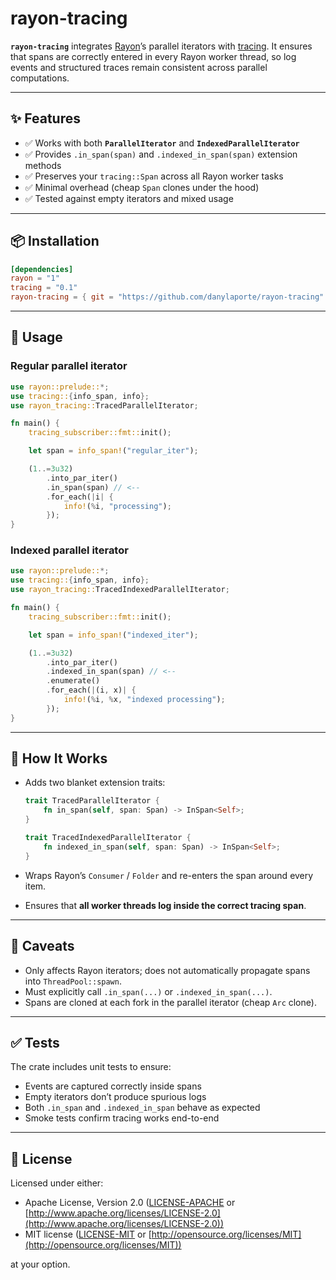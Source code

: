 # rayon-tracing

**`rayon-tracing`** integrates [Rayon](https://github.com/rayon-rs/rayon)’s parallel iterators with [tracing](https://github.com/tokio-rs/tracing).
It ensures that spans are correctly entered in every Rayon worker thread, so log events and structured traces remain consistent across parallel computations.

---

## ✨ Features

* ✅ Works with both **`ParallelIterator`** and **`IndexedParallelIterator`**
* ✅ Provides `.in_span(span)` and `.indexed_in_span(span)` extension methods
* ✅ Preserves your `tracing::Span` across all Rayon worker tasks
* ✅ Minimal overhead (cheap `Span` clones under the hood)
* ✅ Tested against empty iterators and mixed usage

---

## 📦 Installation

```toml
[dependencies]
rayon = "1"
tracing = "0.1"
rayon-tracing = { git = "https://github.com/danylaporte/rayon-tracing" }
```

---

## 🚀 Usage

### Regular parallel iterator

```rust
use rayon::prelude::*;
use tracing::{info_span, info};
use rayon_tracing::TracedParallelIterator;

fn main() {
    tracing_subscriber::fmt::init();

    let span = info_span!("regular_iter");

    (1..=3u32)
        .into_par_iter()
        .in_span(span) // <--
        .for_each(|i| {
            info!(%i, "processing");
        });
}
```

### Indexed parallel iterator

```rust
use rayon::prelude::*;
use tracing::{info_span, info};
use rayon_tracing::TracedIndexedParallelIterator;

fn main() {
    tracing_subscriber::fmt::init();

    let span = info_span!("indexed_iter");

    (1..=3u32)
        .into_par_iter()
        .indexed_in_span(span) // <--
        .enumerate()
        .for_each(|(i, x)| {
            info!(%i, %x, "indexed processing");
        });
}
```

---

## 🔧 How It Works

* Adds two blanket extension traits:

  ```rust
  trait TracedParallelIterator {
      fn in_span(self, span: Span) -> InSpan<Self>;
  }

  trait TracedIndexedParallelIterator {
      fn indexed_in_span(self, span: Span) -> InSpan<Self>;
  }
  ```
* Wraps Rayon’s `Consumer` / `Folder` and re-enters the span around every item.
* Ensures that **all worker threads log inside the correct tracing span**.

---

## 📝 Caveats

* Only affects Rayon iterators; does not automatically propagate spans into `ThreadPool::spawn`.
* Must explicitly call `.in_span(...)` or `.indexed_in_span(...)`.
* Spans are cloned at each fork in the parallel iterator (cheap `Arc` clone).

---

## ✅ Tests

The crate includes unit tests to ensure:

* Events are captured correctly inside spans
* Empty iterators don’t produce spurious logs
* Both `.in_span` and `.indexed_in_span` behave as expected
* Smoke tests confirm tracing works end-to-end

---

## 📜 License

Licensed under either:

* Apache License, Version 2.0 ([LICENSE-APACHE](LICENSE-APACHE) or [http://www.apache.org/licenses/LICENSE-2.0](http://www.apache.org/licenses/LICENSE-2.0))
* MIT license ([LICENSE-MIT](LICENSE-MIT) or [http://opensource.org/licenses/MIT](http://opensource.org/licenses/MIT))

at your option.
